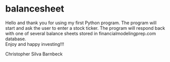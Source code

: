 # balancesheet
Hello and thank you for using my first Python program.
The program will start and ask the user to enter a stock ticker.
The program will respond back with one of several balance sheets stored in financialmodelingprep.com database.  
Enjoy and happy investing!!!

Christopher Silva Barnbeck
